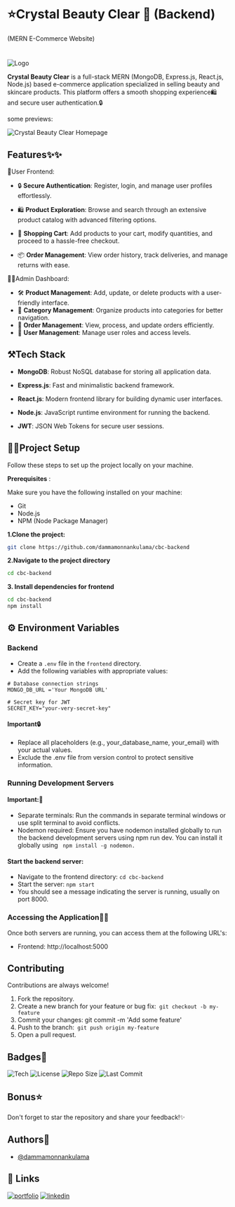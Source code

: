 
# ⭐Crystal Beauty Clear 🛒 (Backend)
(MERN E-Commerce Website)  

#

  ![Logo](https://dteetoxzwiwrovoohdpd.supabase.co/storage/v1/object/public/cbc_images//Logo%20(1).png)

**Crystal Beauty Clear** is a full-stack MERN (MongoDB, Express.js, React.js, Node.js) based e-commerce application specialized in selling beauty and skincare products.
This platform offers a smooth shopping experience🛍️ and secure user authentication.🔒


some previews: 

![Crystal Beauty Clear Homepage](https://dteetoxzwiwrovoohdpd.supabase.co/storage/v1/object/public/cbc_images//homepage.png)

## Features✨✨


👤User Frontend:  
* 🔒 **Secure Authentication**: Register, login, and manage user profiles effortlessly.  
* 🛍️ **Product Exploration**: Browse and search through an extensive product catalog with advanced filtering options.  
* 🛒 **Shopping Cart**: Add products to your cart, modify quantities, and proceed to a hassle-free checkout.  
 
* 📦 **Order Management**: View order history, track deliveries, and manage returns with ease.   

👩‍💻Admin Dashboard:  
* 🛠️ **Product Management**: Add, update, or delete products with a user-friendly interface.
* 📂 **Category Management**: Organize products into categories for better navigation.
* 📑 **Order Management**: View, process, and update orders efficiently.
* 👥 **User Management**: Manage user roles and access levels.  


## ⚒Tech Stack

- **MongoDB**: Robust NoSQL database for storing all application data.  
* **Express.js**: Fast and minimalistic backend framework.  
* **React.js**: Modern frontend library for building dynamic user interfaces.  
* **Node.js**: JavaScript runtime environment for running the backend.

* **JWT**: JSON Web Tokens for secure user sessions.

## 🤸‍♀️Project Setup
Follow these steps to set up the project locally on your machine.  

**Prerequisites** :

Make sure you have the following installed on your machine:

* Git
* Node.js
* NPM (Node Package Manager)

**1.Clone the project:**  
```bash
git clone https://github.com/dammamonnankulama/cbc-backend
```



**2.Navigate to the project directory**  
```bash 
cd cbc-backend
```
**3. Install dependencies for frontend**
```bash 
cd cbc-backend
npm install
```
## ⚙️ Environment Variables

### Backend
- Create a `.env` file in the `frontend` directory.
- Add the following variables with appropriate values:

```env
# Database connection strings  
MONGO_DB_URL ='Your MongoDB URL'

# Secret key for JWT
SECRET_KEY="your-very-secret-key"
```
#### Important🔒

* Replace all placeholders (e.g., your_database_name, your_email) with your actual values.
* Exclude the .env file from version control to protect sensitive information.

### Running Development Servers
#### Important:📖

* Separate terminals: Run the commands in separate terminal windows or use split terminal to avoid conflicts.
* Nodemon required: Ensure you have nodemon installed globally to run the backend development servers using npm run dev. You can install it globally using ``` npm install -g nodemon.```

#### Start the backend server:
* Navigate to the frontend directory: ```cd cbc-backend```
* Start the server: ```npm start```
* You should see a message indicating the server is running, usually on port 8000.

### Accessing the Application🏃‍♂️
Once both servers are running, you can access them at the following URL's:


* Frontend: http://localhost:5000
## Contributing

Contributions are always welcome!


1. Fork the repository.
2. Create a new branch for your feature or bug fix:``` git checkout -b my-feature```
3. Commit your changes: git commit -m 'Add some feature'
4. Push to the branch:``` git push origin my-feature```
5. Open a pull request.

## Badges🎩

![Tech](https://img.shields.io/badge/MERN-Stack-blue)
![License](https://img.shields.io/github/license/dammamonnankulama/cbc-frontend)
![Repo Size](https://img.shields.io/github/repo-size/dammamonnankulama/cbc-frontend)
![Last Commit](https://img.shields.io/github/last-commit/dammamonnankulama/cbc-frontend)

## Bonus⭐
Don't forget to star the repository and share your feedback!✨
## Authors📝

- [@dammamonnankulama](https://github.com/dammamonnankulama)


## 🔗 Links
[![portfolio](https://img.shields.io/badge/my_portfolio-000?style=for-the-badge&logo=ko-fi&logoColor=white)](https://dammaportfolio.vercel.app/)
[![linkedin](https://img.shields.io/badge/linkedin-0A66C2?style=for-the-badge&logo=linkedin&logoColor=white)](https://www.linkedin.com/in/damma-monnankulama-266011309/)

